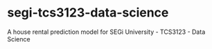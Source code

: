 # segi-tcs3123-data-science
A house rental prediction model for SEGi University - TCS3123 - Data Science
